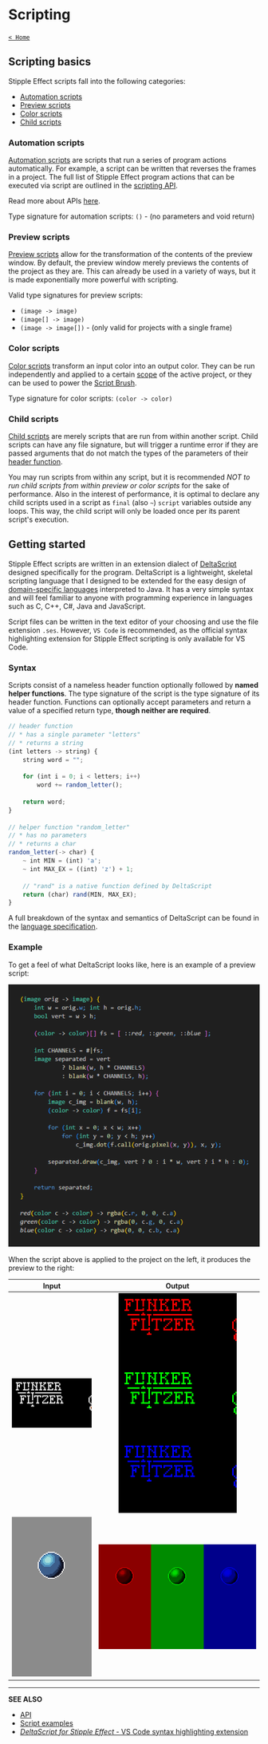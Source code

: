 <!-- TODO: Replace DeltaScript links once you have updated Delta Time documentation -->

# Scripting

[`< Home`](README.md)

<!-- What? -->

## Scripting basics

Stipple Effect scripts fall into the following categories:

* [Automation scripts](#automation-scripts)
* [Preview scripts](#preview-scripts)
* [Color scripts](#color-scripts)
* [Child scripts](#child-scripts)

### Automation scripts

[Automation scripts](automation-scripts.md) are scripts that run a series of program actions automatically. For example, a script can be written that reverses the frames in a project. The full list of Stipple Effect program actions that can be executed via script are outlined in the [scripting API](/api/).

Read more about APIs [here](https://en.wikipedia.org/wiki/API).

Type signature for automation scripts: `()` - (no parameters and void return)

### Preview scripts

[Preview scripts](preview-scripts.md) allow for the transformation of the contents of the preview window. By default, the preview window merely previews the contents of the project as they are. This can already be used in a variety of ways, but it is made exponentially more powerful with scripting.

Valid type signatures for preview scripts:
* `(image -> image)`
* `(image[] -> image)`
* `(image -> image[])` - (only valid for projects with a single frame)

### Color scripts

[Color scripts](color-scripts.md) transform an input color into an output color. They can be run independently and applied to a certain [scope](scope.md) of the active project, or they can be used to power the [Script Brush](scripting-brush).

Type signature for color scripts: `(color -> color)`

### Child scripts

[Child scripts](child-scripts.md) are merely scripts that are run from within another script. Child scripts can have any file signature, but will trigger a runtime error if they are passed arguments that do not match the types of the parameters of their [header function](#script-format).

You may run scripts from within any script, but it is recommended *NOT to run child scripts from within preview or color scripts* for the sake of performance. Also in the interest of performance, it is optimal to declare any child scripts used in a script as `final` (also `~`) `script` variables outside any loops. This way, the child script will only be loaded once per its parent script's execution.

<!-- How? -->

## Getting started

Stipple Effect scripts are written in an extension dialect of [DeltaScript](https://github.com/jbunke/delta-time/wiki/DeltaScript) designed specifically for the program. DeltaScript is a lightweight, skeletal scripting language that I designed to be extended for the easy design of [domain-specific languages](https://en.wikipedia.org/wiki/Domain-specific_language) interpreted to Java. It has a very simple syntax and will feel familiar to anyone with programming experience in languages such as C, C++, C#, Java and JavaScript.

Script files can be written in the text editor of your choosing and use the file extension `.ses`. However, `VS Code` is recommended, as the official syntax highlighting extension for Stipple Effect scripting is only available for VS Code.

### Syntax

Scripts consist of a nameless header function optionally followed by **named helper functions**. The type signature of the script is the type signature of its header function. Functions can optionally accept parameters and return a value of a specified return type, **though neither are required**.

```js
// header function
// * has a single parameter "letters"
// * returns a string
(int letters -> string) {
    string word = "";

    for (int i = 0; i < letters; i++)
        word += random_letter();

    return word;
}

// helper function "random_letter"
// * has no parameters
// * returns a char
random_letter(-> char) {
    ~ int MIN = (int) 'a';
    ~ int MAX_EX = ((int) 'z') + 1;

    // "rand" is a native function defined by DeltaScript
    return (char) rand(MIN, MAX_EX);
}
```

A full breakdown of the syntax and semantics of DeltaScript can be found in the [language specification](https://github.com/jbunke/delta-time/wiki/DeltaScript).

### Example

To get a feel of what DeltaScript looks like, here is an example of a preview script:

![Script example](assets/code-example.png)

When the script above is applied to the project on the left, it produces the preview to the right:

| Input | Output |
| :---: | :----: |
| ![Input](assets/running.gif) | ![Output](assets/running-channels.gif) |
| ![Input](assets/bouncing-ball.gif) | ![Output](assets/bouncing-ball-channels.gif) |

___

**SEE ALSO**

* [API](/api/)
* [Script examples](https://github.com/jbunke/se-script-examples)
* [*DeltaScript for Stipple Effect* - VS Code syntax highlighting extension](https://marketplace.visualstudio.com/items?itemName=jordanbunke.deltascript-for-stipple-effect)
